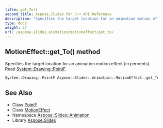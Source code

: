 ```yaml
---
title: get_To()
second_title: Aspose.Slides for C++ API Reference
description: "Specifies the target location for an animation motion effect (in percents). Read System::Drawing::PointF."
type: docs
weight: 27
url: /aspose.slides.animation/motioneffect/get_to/
---
```

## MotionEffect::get_To() method


Specifies the target location for an animation motion effect (in percents). Read [System::Drawing::PointF](../../../system.drawing/pointf/).

```cpp
System::Drawing::PointF Aspose::Slides::Animation::MotionEffect::get_To() override
```

## See Also

* Class [PointF](../../../system.drawing/pointf/)
* Class [MotionEffect](../)
* Namespace [Aspose::Slides::Animation](../../)
* Library [Aspose.Slides](../../../)